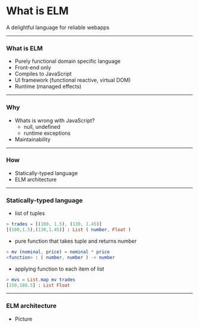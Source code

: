 # What is ELM

A delightful language for reliable webapps

---

### What is ELM

- Purely functional domain specific language
- Front-end only
- Compiles to JavaScript
- UI framework (functional reactive, virtual DOM)
- Runtime (managed effects)

---

### Why

- Whats is wrong with JavaScript?
    + null, undefined
    + runtime exceptions
- Maintainability

---

### How

- Statically-typed language
- ELM architecture

---

### Statically-typed language

- list of tuples
```elm
> trades = [(100, 1.5), (130, 1.45)]
[(100,1.5),(130,1.45)] : List ( number, Float )
```
 
- pure function that takes tuple and returns number
```elm
> mv (nominal, price) = nominal * price
<function> : ( number, number ) -> number
```

- applying function to each item of list

```elm
> mvs = List.map mv trades
[150,188.5] : List Float
```

---

### ELM architecture

- Picture